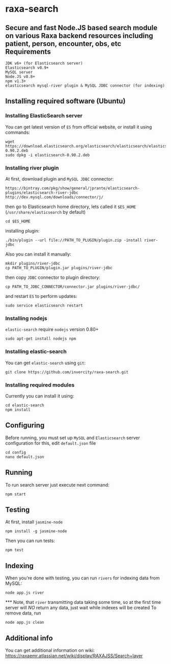 raxa-search
==============
Secure and fast Node.JS based search module on various Raxa backend resources including patient, person, encounter, obs, etc
Requirements
-------------
```
JDK v6+ (for Elasticsearch server)
Elasticsearch v0.9+
MySQL server
Node.JS v0.8+
npm v1.3+
elasticsearch mysql-river plugin & MySQL JDBC connector (for indexing)
```
Installing required software (Ubuntu)
-----------------------------
### Installing ElasticSearch server
You can get latest version of ```ES``` from official website, or install it using commands:
```
wget https://download.elasticsearch.org/elasticsearch/elasticsearch/elasticsearch-0.90.2.deb
sudo dpkg -i elasticsearch-0.90.2.deb
```
### Installing river plugin
At first, download plugin and ```MySQL JDBC``` connector:
```
https://bintray.com/pkg/show/general/jprante/elasticsearch-plugins/elasticsearch-river-jdbc
http://dev.mysql.com/downloads/connector/j/
```
then go to Elasticsearch home directory, lets called it ```$ES_HOME``` (```/usr/share/elasticsearch``` by default)
```
cd $ES_HOME
```
installing plugin:
```
./bin/plugin --url file://PATH_TO_PLUGIN/plugin.zip -install river-jdbc
```
Also you can install it manually:
```
mkdir plugins/river-jdbc
cp PATH_TO_PLUGIN/plugin.jar plugins/river-jdbc
```
then copy ```JDBC``` connector to plugin directory:
```
cp PATH_TO_JDBC_CONNECTOR/connector.jar plugins/river-jdbc/
```
and restart ```ES``` to perform updates:
```
sudo service elasticsearch restart
```
### Installing nodejs
```elastic-search``` require ```nodejs``` version 0.80+
```
sudo apt-get install nodejs npm
```
### Installing elastic-search
You can get ```elastic-search``` using ```git```:
```
git clone https://github.com/invercity/raxa-search.git
```
### Installing required modules
Currently you can install it using:
```
cd elastic-search
npm install
```
Configuring
-----------
Before running, you must set up ```MySQL``` and ```Elasticsearch``` server configuration
for this, edit ```default.json``` file
```
cd config
nano default.json
```
Running
-------
To run search server just execute next command:
```
npm start
```
Testing
-------
At first, install ```jasmine-node```
```
npm install -g jasmine-node
```
Then you can run tests:
```
npm test
```
Indexing
-------
When you're done with testing, you can run ```rivers``` for indexing data from MySQL:
```
node app.js river
```
*** Note, that ```river``` transmitting data taking some time, so at the first time server will *NO* return any data, 
just wait while indexes will be created
To remove data, run
``` 
node app.js clean
```
Additional info
---------------
You can get additional information on wiki:
https://raxaemr.atlassian.net/wiki/display/RAXAJSS/Search+layer
